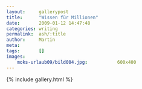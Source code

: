 ```yaml
---
layout:     gallerypost
title:      "Wissen für Millionen"
date:       2009-01-12 14:47:48
categories: writing
permalink:  ash/:title
author:     Martin
meta:
tags:       []
images:
    moks-urlaub09/bild004.jpg:           600x400
---
```


{% include gallery.html %}
